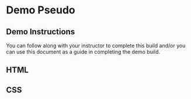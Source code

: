 # Demo Pseudo

## Demo Instructions
You can follow along with your instructor to complete this build and/or you can use this document as a guide in completing the demo build.

## HTML


## CSS